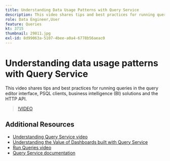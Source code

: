 ```yaml
---
title: Understanding Data Usage Patterns with Query Service
description: This video shares tips and best practices for running queries in the query editor interface, PSQL clients, business intelligence (BI) solutions and the HTTP API.
role: Data Engineer,User
feature: Queries
kt: 3715
thumbnail: 29811.jpg
exl-id: 8d99063a-5107-4bee-a0a4-6778b56aeac0
---
```

# Understanding data usage patterns with Query Service

This video shares tips and best practices for running queries in the query editor interface, PSQL clients, business intelligence (BI) solutions and the HTTP API.

>[!VIDEO](https://video.tv.adobe.com/v/29811?quality=12&learn=on)

## Additional Resources

* [Understanding Query Service video](understanding-query-service.md)
* [Understanding the Value of Dashboards built with Query Service](understanding-the-value-of-dashboards-built-with-query-service.md)
* [Run Queries video](run-queries.md)
* [Query Service documentation](https://experienceleague.adobe.com/docs/experience-platform/query/home.html)
